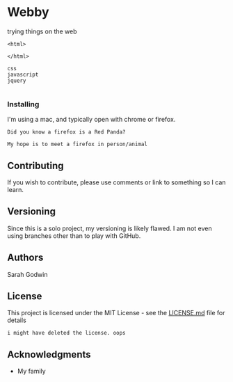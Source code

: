 # Webby 

trying things on the web

```
<html>

</html>
```
```
css
javascript
jquery


```

### Installing

I'm using a mac, and typically open with chrome or firefox. 

```
Did you know a firefox is a Red Panda?
```


```
My hope is to meet a firefox in person/animal
```



## Contributing
If you wish to contribute, please use comments or link to something so I can learn. 

## Versioning

Since this is a solo project, my versioning is likely flawed.  I am not even using branches other than to play with GitHub.

## Authors

Sarah Godwin

## License

This project is licensed under the MIT License - see the [LICENSE.md](LICENSE.md) file for details

```
i might have deleted the license. oops
```

## Acknowledgments

* My family
